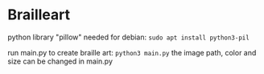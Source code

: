 # Brailleart

python library "pillow" needed
for debian: `sudo apt install python3-pil`

run main.py to create braille art: `python3 main.py`
the image path, color and size can be changed in main.py
